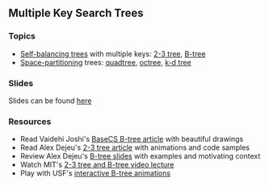 ## Multiple Key Search Trees

### Topics
- [Self-balancing trees] with multiple keys: [2-3 tree], [B-tree]
- [Space-partitioning] trees: [quadtree], [octree], [k-d tree]

### Slides

Slides can be found [here](https://docs.google.com/presentation/d/1vpmn4if8Ao8C8Z0ek7eLNBgGsPo89lBNI-QpKKhGakE/edit#slide=id.p)

### Resources
- Read Vaidehi Joshi's [BaseCS B-tree article] with beautiful drawings
- Read Alex Dejeu's [2-3 tree article] with animations and code samples
- Review Alex Dejeu's [B-tree slides] with examples and motivating context
- Watch MIT's [2-3 tree and B-tree video lecture]
- Play with USF's [interactive B-tree animations][USF B-tree]


[self-balancing trees]: https://en.wikipedia.org/wiki/Self-balancing_binary_search_tree
[2-3 tree]: https://en.wikipedia.org/wiki/2%E2%80%933_tree
[B-tree]: https://en.wikipedia.org/wiki/B-tree

[space-partitioning]: https://en.wikipedia.org/wiki/Space_partitioning
[quadtree]: https://en.wikipedia.org/wiki/Quadtree
[octree]: https://en.wikipedia.org/wiki/Octree
[k-d tree]: https://en.wikipedia.org/wiki/K-d_tree

[BaseCS B-tree article]: https://medium.com/basecs/busying-oneself-with-b-trees-78bbf10522e7
[B-tree slides]: ../Slides/B-Trees.pdf
[2-3 tree article]: https://medium.com/@alexdejeu/9b50e3484a47
[2-3 tree and B-tree video lecture]: https://www.youtube.com/watch?v=TOb1tuEZ2X4
[USF B-tree]: https://www.cs.usfca.edu/~galles/visualization/BTree.html

